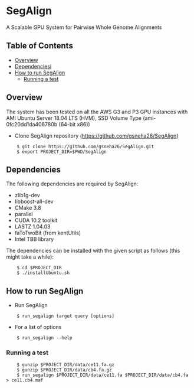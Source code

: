 # SegAlign 

A Scalable GPU System for Pairwise Whole Genome Alignments

## Table of Contents

- [Overview](#overview)
- [Dependenciesi](#dependencies)
- [How to run SegAlign](#run)
    - [Running a test](#test)

## <a name="overview"></a> Overview

The system has been tested on all the AWS G3 and P3 GPU instances with AMI Ubuntu Server 18.04 LTS (HVM), SSD Volume Type (ami-0fc20dd1da406780b (64-bit x86))

* Clone SegAlign repository (https://github.com/gsneha26/SegAlign)

```
    $ git clone https://github.com/gsneha26/SegAlign.git
    $ export PROJECT_DIR=$PWD/SegAlign
```

## <a name="dependencies"></a> Dependencies
The following dependencies are required by SegAlign:
  * zlib1g-dev
  * libboost-all-dev
  * CMake 3.8
  * parallel
  * CUDA 10.2 toolkit
  * LASTZ 1.04.03
  * faToTwoBit (from kentUtils)
  * Intel TBB library

The dependencies can be installed with the given script as follows (this might take a while): 

```
    $ cd $PROJECT_DIR
    $ ./installUbuntu.sh
```

## <a name="run"></a> How to run SegAlign
* Run SegAlign

```
    $ run_segalign target query [options]
```

* For a list of options 

```
    $ run_segalign --help
```

### <a name="test"></a> Running a test

```
    $ gunzip $PROJECT_DIR/data/ce11.fa.gz
    $ gunzip $PROJECT_DIR/data/cb4.fa.gz
    $ run_segalign $PROJECT_DIR/data/ce11.fa $PROJECT_DIR/data/cb4.fa > ce11.cb4.maf
```
